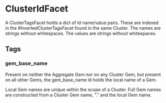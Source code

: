 # ClusterIdFacet

A ClusterTagsFacet holds a dict of Id name/value pairs.
These are indexed in the #InvertedClusterTagsFacet
found in the same Cluster.
The names are strings without whitespaces.
The values are strings without whitespaces.

## Tags

### gem_base_name

Present on neither the Aggregate Gem nor on
any Cluster Gem, but present on all other 
Gems, the gem_base_name Id holds the local
name of a Gem.

Local Gem names are unique within the scope
of a Cluster. Full Gem names are constructed
from a Cluster Gem name, "." and the local
Gem name.
